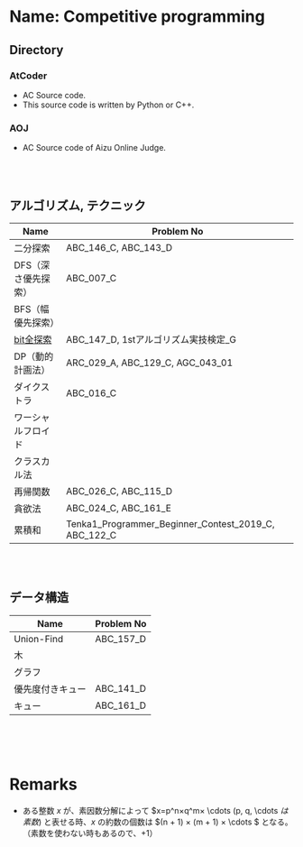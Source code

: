 Name: Competitive programming
====

## Directory
### AtCoder
- AC Source code.
- This source code is written by Python or C++.

### AOJ
- AC Source code of Aizu Online Judge.

<br>
<br>

## アルゴリズム, テクニック

|  Name  |  Problem No  |
| ---- | ---- |
|  二分探索  |  ABC_146_C, ABC_143_D  |
|  DFS（深さ優先探索）  |  ABC_007_C  |
|  BFS（幅優先探索）  |    |
|  [bit全探索](https://qiita.com/gogotealove/items/11f9e83218926211083a)  |  ABC_147_D, 1stアルゴリズム実技検定_G  |
|  DP（動的計画法）  |  ARC_029_A, ABC_129_C, AGC_043_01  |
|  ダイクストラ  |  ABC_016_C  |
|  ワーシャルフロイド  |    |
|  クラスカル法  |    |
|  再帰関数  |  ABC_026_C, ABC_115_D  |
|  貪欲法  |  ABC_024_C, ABC_161_E  |
|  累積和  |  Tenka1_Programmer_Beginner_Contest_2019_C, ABC_122_C  |

<br>
<br>

## データ構造

|  Name  |  Problem No  |
| ---- | ---- |
|  Union-Find  |  ABC_157_D  |
|  木  |    |
|  グラフ  |    |
|  優先度付きキュー  |  ABC_141_D  |
|  キュー  |  ABC_161_D  |

<br>
<br>
<br>

# Remarks
- ある整数 $x$ が、素因数分解によって $x=p^n×q^m× \cdots (p, q, \cdots $は素数)$ と表せる時、$x$ の約数の個数は $(n + 1) × (m + 1) × \cdots $ となる。（素数を使わない時もあるので、$+1$）